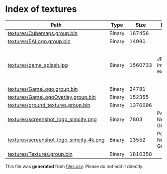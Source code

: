 # Index of textures

| Path | Type | Size | Format | Language | DiE Info | Notes | Hash |
| --- | --- | --- | --- | --- | --- | --- | --- |
| [textures/Cubemaps.group.bin](./textures/Cubemaps.group.bin) | Binary | 167456 |  |  |  |  | 27a65a4af8b6cc0d4b2711d490eb0383a9991bc516c64656b552490327f23d77 |
| [textures/EALogo.group.bin](./textures/EALogo.group.bin) | Binary | 14990 |  |  |  |  | 3f934120fd7e9bb00e3605de5919d3688635d7b71b5001b4b0509cdd8966fd69 |
| [textures/game_splash.jpg](./textures/game_splash.jpg) | Binary | 1560733 | JPEG Image[by extension] |  | Image: JPEG(1.01)[2730x1536,YCbCr]\nAudio: ProTracker module (.PT3)(v3.)[\n\n,by:  ""��,tmp:13 ord:7,Unknown tuning]\nImage: DQT[f9a93cb70da7bbe87e35cd9980a5fd47] | Unencrypted | 9d33fa50562d46cf5e1b3bdb5e0e415868ca6c267490af640d1c82a43542dd2d |
| [textures/GameLogo.group.bin](./textures/GameLogo.group.bin) | Binary | 24781 |  |  |  |  | a1e5f4fe81dd14939f5f5004f94ab13a437a4acbe58809c6bfa8584c228b72f8 |
| [textures/GameLogoOverlay.group.bin](./textures/GameLogoOverlay.group.bin) | Binary | 152355 |  |  |  |  | 79ff469a5d8c2d07d41086be3ee5a5eedf9247a97bc7b9d24a20ead2de61f6bc |
| [textures/ground_textures.group.bin](./textures/ground_textures.group.bin) | Binary | 1376696 |  |  |  |  | 4acb2f80075c2851ea5d004c57911d3ba97113cf08640daed47245b92904e4c1 |
| [textures/screenshot_logo_simcity.png](./textures/screenshot_logo_simcity.png) | Binary | 7803 | Portable Network Graphics | Image: PNG[RGBA,204x59,colours:256,sz:7803]\n(Heur) |  | Unencrypted | 5ad78328e7822a13dece86399e6371222e63e2825abd73be2977be4828c98eb1 |
| [textures/screenshot_logo_simcity_4k.png](./textures/screenshot_logo_simcity_4k.png) | Binary | 13552 | Portable Network Graphics | Image: PNG[RGBA,408x117,colours:256,sz:13552]\n(Heur) |  | Unencrypted | bf86e2bc0178d0777e7c52c9844cfade096c49f600ed45a0ec29f352d8243680 |
| [textures/Textures.group.bin](./textures/Textures.group.bin) | Binary | 1810358 |  |  |  |  | fa97345906a9bedc03d25bcdc9bb585c1c7487254ecdd77c20d51af8277877b4 |


This file was **generated** from [files.csv](../../../../../../../../../files.csv). Please do not edit it directly.
